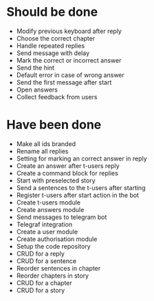 # Should be done
- Modify previous keyboard after reply
- Choose the correct chapter
- Handle repeated replies
- Send message with delay
- Mark the correct or incorrect answer
- Send the hint
- Default error in case of wrong answer
- Send the first message after start
- Open answers
- Collect feedback from users

# Have been done
- Make all ids branded
- Rename all replies
- Setting for marking an correct answer in reply
- Create an answer after t-users reply
- Create a command block for replies
- Start with preselected story
- Send a sentences to the t-users after starting
- Register t-users after start action in the bot
- Create t-users module
- Create answers module
- Send messages to telegram bot
- Telegraf integration
- Create a user module
- Create authorisation module
- Setup the code repository
- CRUD for a reply
- CRUD for a sentence
- Reorder sentences in chapter
- Reorder chapters in story
- CRUD for a chapter
- CRUD for a story 
